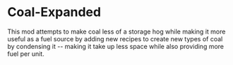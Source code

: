 # Coal-Expanded
This mod attempts to make coal less of a storage hog while making it more useful as a fuel source by adding new recipes to create new types of coal by condensing it -- making it take up less space while also providing more fuel per unit.
